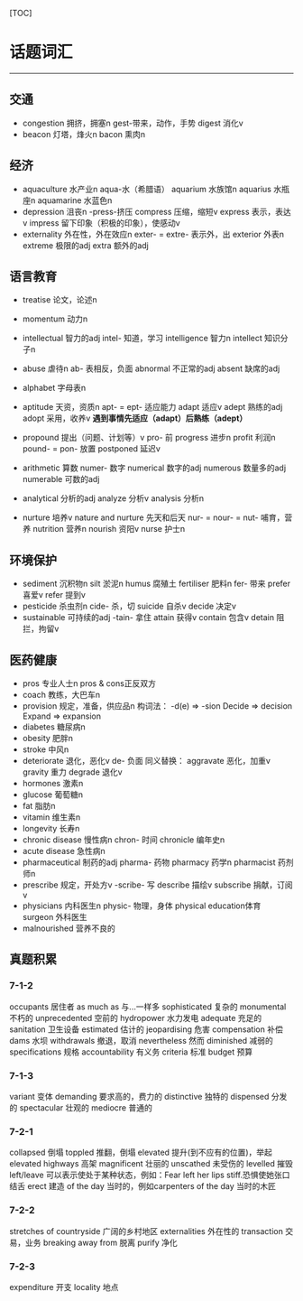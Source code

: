 [TOC]

# 话题词汇

---

## 交通

- congestion 拥挤，拥塞n
gest-带来，动作，手势
digest 消化v
- beacon 灯塔，烽火n
bacon 熏肉n

## 经济

- aquaculture 水产业n
aqua-水（希腊语）
aquarium 水族馆n
aquarius 水瓶座n
aquamarine 水蓝色n
- depression 沮丧n
-press-挤压
compress 压缩，缩短v
express 表示，表达v
impress 留下印象（积极的印象），使感动v
- externality 外在性，外在效应n
exter- = extre- 表示外，出
exterior 外表n
extreme 极限的adj
extra 额外的adj

## 语言教育

- treatise 论文，论述n
- momentum 动力n
- intellectual 智力的adj
intel- 知道，学习
intelligence 智力n
intellect 知识分子n

- abuse 虐待n
ab- 表相反，负面
abnormal 不正常的adj
absent 缺席的adj
- alphabet 字母表n
- aptitude 天资，资质n
apt- = ept- 适应能力
adapt 适应v
adept 熟练的adj
adopt 采用，收养v
**遇到事情先适应（adapt）后熟练（adept）**
- propound 提出（问题、计划等）v
pro- 前
progress 进步n
profit 利润n
pound- = pon- 放置
postponed 延迟v
- arithmetic 算数
numer- 数字
numerical 数字的adj
numerous 数量多的adj
numerable 可数的adj
- analytical 分析的adj
analyze 分析v
analysis 分析n
- nurture 培养v
nature and nurture 先天和后天
nur- = nour- = nut- 哺育，营养
nutrition 营养n
nourish 资阳v
nurse 护士n

## 环境保护

- sediment 沉积物n
silt 淤泥n
humus 腐殖土
fertiliser 肥料n
fer- 带来
prefer 喜爱v
refer 提到v
- pesticide 杀虫剂n
cide- 杀，切
suicide 自杀v
decide 决定v
- sustainable 可持续的adj
-tain- 拿住
attain 获得v
contain 包含v
detain 阻拦，拘留v

## 医药健康

- pros 专业人士n
pros & cons正反双方
- coach 教练，大巴车n
- provision 规定，准备，供应品n
构词法：
-d(e) => -sion
Decide => decision
Expand => expansion
- diabetes 糖尿病n
- obesity 肥胖n
- stroke 中风n
- deteriorate 退化，恶化v
de- 负面
同义替换：
aggravate 恶化，加重v
gravity 重力
degrade 退化v
- hormones 激素n
- glucose 葡萄糖n
- fat 脂肪n
- vitamin 维生素n
- longevity 长寿n
- chronic disease 慢性病n
chron- 时间
chronicle 编年史n
- acute disease 急性病n
- pharmaceutical 制药的adj
pharma- 药物
pharmacy 药学n
pharmacist 药剂师n
- prescribe 规定，开处方v
-scribe- 写
describe 描绘v
subscribe 捐献，订阅v
- physicians 内科医生n
physic- 物理，身体
physical education体育
surgeon 外科医生
- malnourished 营养不良的


## 真题积累

### 7-1-2

occupants 居住者
as much as 与...一样多
sophisticated 复杂的
monumental 不朽的
unprecedented 空前的
hydropower 水力发电
adequate 充足的
sanitation 卫生设备
estimated 估计的
jeopardising 危害
compensation  补偿
dams 水坝
withdrawals 撤退，取消
nevertheless 然而
diminished 减弱的
specifications 规格
accountability 有义务
criteria 标准
budget 预算

### 7-1-3

variant 变体
demanding 要求高的，费力的
distinctive 独特的
dispensed 分发的
spectacular 壮观的
mediocre 普通的

### 7-2-1

collapsed 倒塌
toppled 推翻，倒塌
elevated 提升(到不应有的位置)，举起
elevated highways 高架
magnificent 壮丽的
unscathed 未受伤的
levelled 摧毁
left/leave 可以表示使处于某种状态，例如：Fear left her lips stiff.恐惧使她张口结舌
erect 建造
of the day 当时的，例如carpenters of the day 当时的木匠

### 7-2-2

stretches of countryside 广阔的乡村地区
externalities 外在性的
transaction 交易，业务
breaking away from 脱离
purify 净化

### 7-2-3

expenditure 开支
locality 地点













